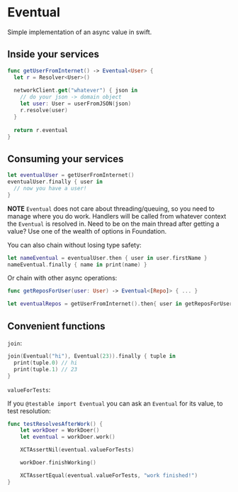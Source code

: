 # Eventual

Simple implementation of an async value in swift.

## Inside your services

```swift
func getUserFromInternet() -> Eventual<User> {
  let r = Resolver<User>()
  
  networkClient.get("whatever") { json in
    // do your json -> domain object
    let user: User = userFromJSON(json)
    r.resolve(user)
  }
  
  return r.eventual
}
```

## Consuming your services

```swift
let eventualUser = getUserFromInternet()
eventualUser.finally { user in 
  // now you have a user!
}
```

**NOTE** `Eventual` does not care about threading/queuing, so you need to manage where you do work. Handlers will be called from whatever context the `Eventual` is resolved in. Need to be on the main thread after getting a value? Use one of the wealth of options in Foundation.

You can also chain without losing type safety:

```swift
let nameEventual = eventualUser.then { user in user.firstName }
nameEventual.finally { name in print(name) }
```

Or chain with other async operations:

```swift
func getReposForUser(user: User) -> Eventual<[Repo]> { ... }

let eventualRepos = getUserFromInternet().then{ user in getReposForUser(user) }
```

## Convenient functions

`join`:

```swift
join(Eventual("hi"), Eventual(23)).finally { tuple in
  print(tuple.0) // hi
  print(tuple.1) // 23
}
```

`valueForTests`:

If you `@testable import Eventual` you can ask an `Eventual` for its value, to test resolution:

```swift
func testResolvesAfterWork() {
    let workDoer = WorkDoer()
    let eventual = workDoer.work()

    XCTAssertNil(eventual.valueForTests)

    workDoer.finishWorking()

    XCTAssertEqual(eventual.valueForTests, "work finished!")    
}
```
